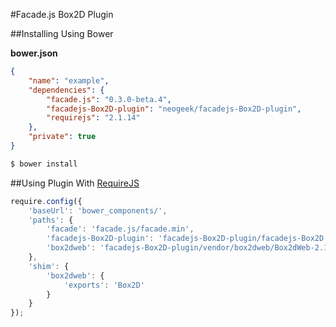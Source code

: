 #Facade.js Box2D Plugin

##Installing Using Bower

**bower.json**

```json
{
    "name": "example",
    "dependencies": {
        "facade.js": "0.3.0-beta.4",
        "facadejs-Box2D-plugin": "neogeek/facadejs-Box2D-plugin",
        "requirejs": "2.1.14"
    },
    "private": true
}
```

```bash
$ bower install
```

##Using Plugin With [RequireJS](http://requirejs.org/)

```javascript
require.config({
    'baseUrl': 'bower_components/',
    'paths': {
        'facade': 'facade.js/facade.min',
        'facadejs-Box2D-plugin': 'facadejs-Box2D-plugin/facadejs-Box2D',
        'box2dweb': 'facadejs-Box2D-plugin/vendor/box2dweb/Box2dWeb-2.1.a.3.min',
    },
    'shim': {
        'box2dweb': {
            'exports': 'Box2D'
        }
    }
});
```
